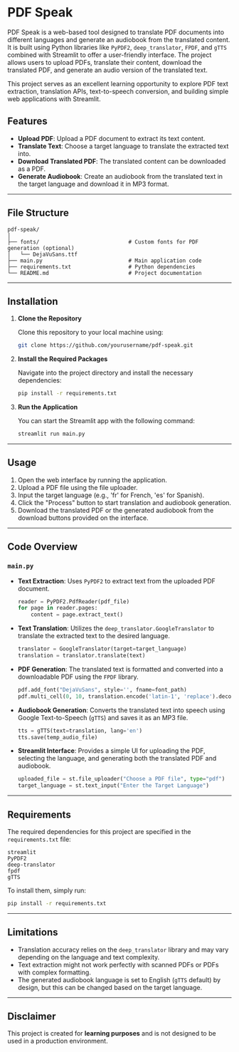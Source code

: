 # PDF Speak

PDF Speak is a web-based tool designed to translate PDF documents into different languages and generate an audiobook from the translated content. It is built using Python libraries like `PyPDF2`, `deep_translator`, `FPDF`, and `gTTS` combined with Streamlit to offer a user-friendly interface. The project allows users to upload PDFs, translate their content, download the translated PDF, and generate an audio version of the translated text.

This project serves as an excellent learning opportunity to explore PDF text extraction, translation APIs, text-to-speech conversion, and building simple web applications with Streamlit.

## Features
- **Upload PDF**: Upload a PDF document to extract its text content.
- **Translate Text**: Choose a target language to translate the extracted text into.
- **Download Translated PDF**: The translated content can be downloaded as a PDF.
- **Generate Audiobook**: Create an audiobook from the translated text in the target language and download it in MP3 format.

---

## File Structure

```
pdf-speak/
│
├── fonts/                            # Custom fonts for PDF generation (optional)
│   └── DejaVuSans.ttf                
├── main.py                           # Main application code
├── requirements.txt                  # Python dependencies
└── README.md                         # Project documentation
```

---

## Installation

1. **Clone the Repository**

   Clone this repository to your local machine using:
   ```bash
   git clone https://github.com/yourusername/pdf-speak.git
   ```

2. **Install the Required Packages**

   Navigate into the project directory and install the necessary dependencies:
   ```bash
   pip install -r requirements.txt
   ```

3. **Run the Application**

   You can start the Streamlit app with the following command:
   ```bash
   streamlit run main.py
   ```

---

## Usage

1. Open the web interface by running the application.
2. Upload a PDF file using the file uploader.
3. Input the target language (e.g., 'fr' for French, 'es' for Spanish).
4. Click the "Process" button to start translation and audiobook generation.
5. Download the translated PDF or the generated audiobook from the download buttons provided on the interface.

---

## Code Overview

### `main.py`

- **Text Extraction**: Uses `PyPDF2` to extract text from the uploaded PDF document.
  ```python
  reader = PyPDF2.PdfReader(pdf_file)
  for page in reader.pages:
      content = page.extract_text()
  ```

- **Text Translation**: Utilizes the `deep_translator.GoogleTranslator` to translate the extracted text to the desired language.
  ```python
  translator = GoogleTranslator(target=target_language)
  translation = translator.translate(text)
  ```

- **PDF Generation**: The translated text is formatted and converted into a downloadable PDF using the `FPDF` library.
  ```python
  pdf.add_font("DejaVuSans", style='', fname=font_path)
  pdf.multi_cell(0, 10, translation.encode('latin-1', 'replace').decode('latin-1'))
  ```

- **Audiobook Generation**: Converts the translated text into speech using Google Text-to-Speech (`gTTS`) and saves it as an MP3 file.
  ```python
  tts = gTTS(text=translation, lang='en')
  tts.save(temp_audio_file)
  ```

- **Streamlit Interface**: Provides a simple UI for uploading the PDF, selecting the language, and generating both the translated PDF and audiobook.
  ```python
  uploaded_file = st.file_uploader("Choose a PDF file", type="pdf")
  target_language = st.text_input("Enter the Target Language")
  ```

---

## Requirements

The required dependencies for this project are specified in the `requirements.txt` file:

```
streamlit
PyPDF2
deep-translator
fpdf
gTTS
```

To install them, simply run:
```bash
pip install -r requirements.txt
```

---

## Limitations

- Translation accuracy relies on the `deep_translator` library and may vary depending on the language and text complexity.
- Text extraction might not work perfectly with scanned PDFs or PDFs with complex formatting.
- The generated audiobook language is set to English (`gTTS` default) by design, but this can be changed based on the target language.

---

## Disclaimer

This project is created for **learning purposes** and is not designed to be used in a production environment.
